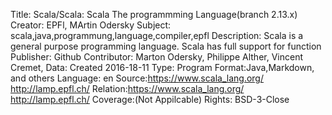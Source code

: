 Title: Scala/Scala: Scala The programmming Language(branch 2.13.x)
Creator: EPFl, MArtin Odersky
Subject: scala,java,programmung,language,compiler,epfl
Description: Scala is a general purpose programming language. Scala has full support for function
Publisher: Github
Contributor: Marton Odersky, Philippe Alther, Vincent Cremet,
Data: Created 2016-18-11
Type: Program
Format:Java,Markdown, and others
Language: en
Source:https://www.scala_lang.org/ http://lamp.epfl.ch/
Relation:https://www.scala_lang.org/ http://lamp.epfl.ch/
Coverage:(Not Appilcable)
Rights: BSD-3-Close
